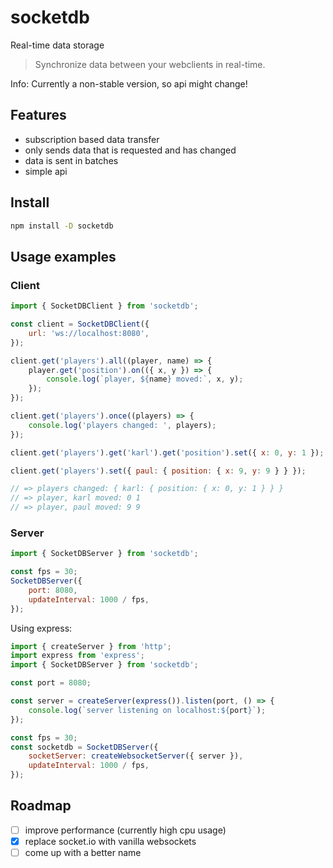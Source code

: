 # socketdb

Real-time data storage

> Synchronize data between your webclients in real-time.

Info: Currently a non-stable version, so api might change!

## Features

- subscription based data transfer
- only sends data that is requested and has changed
- data is sent in batches
- simple api

## Install

```sh
npm install -D socketdb
```

## Usage examples

### Client

```js
import { SocketDBClient } from 'socketdb';

const client = SocketDBClient({
	url: 'ws://localhost:8080',
});

client.get('players').all((player, name) => {
	player.get('position').on(({ x, y }) => {
		console.log(`player, ${name} moved:`, x, y);
	});
});

client.get('players').once((players) => {
	console.log('players changed: ', players);
});

client.get('players').get('karl').get('position').set({ x: 0, y: 1 });

client.get('players').set({ paul: { position: { x: 9, y: 9 } } });

// => players changed: { karl: { position: { x: 0, y: 1 } } }
// => player, karl moved: 0 1
// => player, paul moved: 9 9
```

### Server

```js
import { SocketDBServer } from 'socketdb';

const fps = 30;
SocketDBServer({
	port: 8080,
	updateInterval: 1000 / fps,
});
```

Using express:

```js
import { createServer } from 'http';
import express from 'express';
import { SocketDBServer } from 'socketdb';

const port = 8080;

const server = createServer(express()).listen(port, () => {
	console.log(`server listening on localhost:${port}`);
});

const fps = 30;
const socketdb = SocketDBServer({
	socketServer: createWebsocketServer({ server }),
	updateInterval: 1000 / fps,
});
```

## Roadmap

- [ ] improve performance (currently high cpu usage)
- [x] replace socket.io with vanilla websockets
- [ ] come up with a better name
